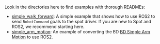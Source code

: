 Look in the directories here to find examples with thorough READMEs:
* [simple_walk_forward](simple_walk_forward/): A simple example that shows how to use ROS2 to send `RobotCommand` goals to the spot driver.  If you are new to Spot and ROS2, we recommend starting here.
* [simple_arm_motion](simple_arm_motion/): An example of converting the BD [BD Simple Arm Motion](https://dev.bostondynamics.com/python/examples/arm_simple/readme) to use ROS2.